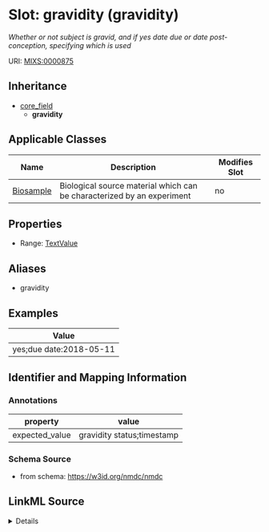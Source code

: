 # Slot: gravidity (gravidity)


_Whether or not subject is gravid, and if yes date due or date post-conception, specifying which is used_



URI: [MIXS:0000875](https://w3id.org/mixs/0000875)




## Inheritance

* [core_field](core_field.md)
    * **gravidity**





## Applicable Classes

| Name | Description | Modifies Slot |
| --- | --- | --- |
[Biosample](Biosample.md) | Biological source material which can be characterized by an experiment |  no  |







## Properties

* Range: [TextValue](TextValue.md)



## Aliases


* gravidity




## Examples

| Value |
| --- |
| yes;due date:2018-05-11 |

## Identifier and Mapping Information





### Annotations

| property | value |
| --- | --- |
| expected_value | gravidity status;timestamp || occurrence | 1 |



### Schema Source


* from schema: https://w3id.org/nmdc/nmdc




## LinkML Source

<details>
```yaml
name: gravidity
annotations:
  expected_value:
    tag: expected_value
    value: gravidity status;timestamp
  occurrence:
    tag: occurrence
    value: '1'
description: Whether or not subject is gravid, and if yes date due or date post-conception,
  specifying which is used
title: gravidity
examples:
- value: yes;due date:2018-05-11
from_schema: https://w3id.org/nmdc/nmdc
aliases:
- gravidity
rank: 1000
is_a: core field
string_serialization: '{boolean};{timestamp}'
slot_uri: MIXS:0000875
multivalued: false
alias: gravidity
domain_of:
- Biosample
range: TextValue

```
</details>
